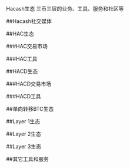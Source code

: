Hacash生态
三币三层的业务、工具、服务和社区等



##Hacash社交媒体

<a name="hac"></a>
##HAC生态

###HAC交易市场

###HAC工具

<a name="hacd"></a>
##HACD生态

###HACD交易市场

###HACD工具

<a name="btc"></a>
##单向转移BTC生态


<a name="layer-1"></a>
##Layer 1生态


<a name="layer-2"></a>
##Layer 2生态


<a name="layer-3"></a>
##Layer 3生态


<a name="others"></a>
##其它工具和服务

